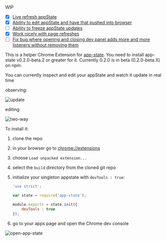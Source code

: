 WIP

- [x] [Live refresh appState](https://github.com/Duder-onomy/app-state-chrome-extension/issues/2)
- [x] [Ability to edit appState and have that pushed into browser](https://github.com/Duder-onomy/app-state-chrome-extension/issues/1)
- [ ] [Ability to freeze appState updates](https://github.com/Duder-onomy/app-state-chrome-extension/issues/3)
- [x] [Work nicely with page refreshes](https://github.com/Duder-onomy/app-state-chrome-extension/issues/4)
- [ ] [Fix bug where opening and closing dev panel adds more and more listeners without removing them](https://github.com/Duder-onomy/app-state-chrome-extension/issues/5)

This is a helper Chrome Extension for [app-state](https://www.npmjs.com/package/app-state). You need to install app-state
v0.2.0-beta.2 or greater for it. Currently 0.2.0 is in beta (0.2.0-beta.X) on npm.

You can currently inspect and edit your appState and watch it update in real time 

observing:

![update](https://cloud.githubusercontent.com/assets/1643937/12080267/5b54f4d0-b20a-11e5-99ef-f5581530cab6.gif)

editing:

![two-way](https://cloud.githubusercontent.com/assets/1643937/12080233/414591c2-b209-11e5-8481-093ec2fa83c2.gif)

To install it:

1. clone the repo
2. in your browser go to [chrome://extensions](chrome://extensions)
3. choose `Load unpacked extension...`
4. select the `build` directory from the cloned git repo
5. initialize your singleton appstate with `devTools : true`:

    ```javascript
    'use strict';
    
    var state = require('app-state');
    
    module.exports = state.init({
        devTools : true
    });
    ```
    
6. go to your apps page and open the Chrome dev console

![open-app-state](https://cloud.githubusercontent.com/assets/1643937/12075734/1ac3a950-b13f-11e5-8b35-6064d3b64bb4.gif)
